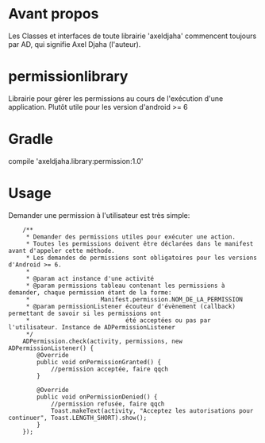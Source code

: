 # Avant propos
Les Classes et interfaces de toute librairie 'axeldjaha' commencent toujours par AD, qui signifie Axel Djaha (l'auteur).
# permissionlibrary
Librairie pour gérer les permissions au cours de l'exécution d'une application. Plutôt utile pour les version d'android >= 6
# Gradle
compile 'axeldjaha.library:permission:1.0'
# Usage
Demander une permission à l'utilisateur est très simple:

        /**
         * Demander des permissions utiles pour exécuter une action.
         * Toutes les permissions doivent être déclarées dans le manifest avant d'appeler cette méthode.
         * Les demandes de permissions sont obligatoires pour les versions d'Android >= 6.
         *
         * @param act instance d'une activité
         * @param permissions tableau contenant les permissions à demander, chaque permission étant de la forme: 
         *                    Manifest.permission.NOM_DE_LA_PERMISSION
         * @param permissionListener écouteur d'évènement (callback) permettant de savoir si les permissions ont
         *                           été acceptées ou pas par l'utilisateur. Instance de ADPermissionListener
         */
        ADPermission.check(activity, permissions, new ADPermissionListener() {
            @Override
            public void onPermissionGranted() {
                //permission acceptée, faire qqch
            }

            @Override
            public void onPermissionDenied() {
                //permission refusée, faire qqch
                Toast.makeText(activity, "Acceptez les autorisations pour continuer", Toast.LENGTH_SHORT).show();
            }
        });

